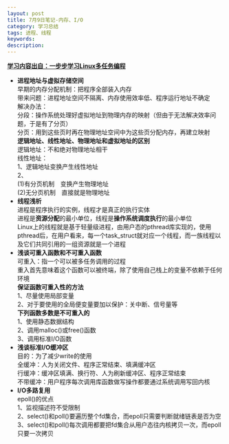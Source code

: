 ```yaml
---
layout: post
title: 7月9日笔记-内存、I/O
category: 学习总结
tags: 进程、线程
keywords: 
description:
---
```

[**学习内容出自：一步步学习Linux多任务编程**](http://blog.csdn.net/tennysonsky/article/details/45847551)  

- **进程地址与虚拟存储空间**  
早期的内存分配机制：把程序全部装入内存  
带来问题：进程地址空间不隔离、内存使用效率低、程序运行地址不确定  
解决办法：  
分段：操作系统处理好虚拟地址到物理内存的映射（但由于无法解决效率问题，于是有了分页）  
分页：用到这些页时再在物理地址空间中为这些页分配内存，再建立映射  
**逻辑地址、线性地址、物理地址和虚拟地址的区别**  
逻辑地址：不和绝对物理地址相干  
线性地址：  
1、逻辑地址变换产生线性地址  
2、  
(1)有分页机制&emsp;变换产生物理地址  
(2)无分页机制&emsp;直接就是物理地址  
- **线程浅析**    
 进程是程序执行的实例，线程才是真正的执行实体  
 进程是**资源分配**的最小单位，线程是**操作系统调度执行**的最小单位  
 Linux上的线程就是基于轻量级进程，由用户态的pthread库实现的，使用pthread后，在用户看来，每一个task_struct就对应一个线程，而一族线程以及它们共同引用的一组资源就是一个进程  
- **浅谈可重入函数和不可重入函数**  
可重入：指一个可以被多任务调用的过程  
重入首先意味着这个函数可以被终端，除了使用自己栈上的变量不依赖于任何环境  
**保证函数可重入性的方法**  
1、尽量使用局部变量  
2、对于要使用的全局便变量要加以保护：关中断、信号量等  
**下列函数多数是不可重入的**  
1、使用静态数据结构  
2、调用malloc()或free()函数  
3、调用标准I/O函数  
- **浅谈标准I/O缓冲区**  
目的：为了减少write的使用  
全缓冲：人为关闭文件、程序正常结束、填满缓冲区  
行缓冲：缓冲区填满、换行符、人为刷新缓冲区、程序正常结束  
不带缓冲：用户程序每次调用库函数做写操作都要通过系统调用写回内核  
- **I/O多路复用**  
epoll()的优点  
1、监视描述符不受限制  
2、select()和poll()要遍历整个fd集合，而epoll只需要判断就绪链表是否为空  
3、select()和poll()每次调用都要把fd集合从用户态往内核拷贝一次，而epoll只要一次拷贝

